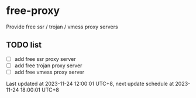 
# free-proxy
Provide free ssr / trojan / vmess proxy servers


## TODO list
- [ ] add free ssr proxy server
- [ ] add free trojan proxy server
- [ ] add free vmess proxy server

Last updated at 2023-11-24 12:00:01 UTC+8, next update schedule at 2023-11-24 18:00:01 UTC+8


